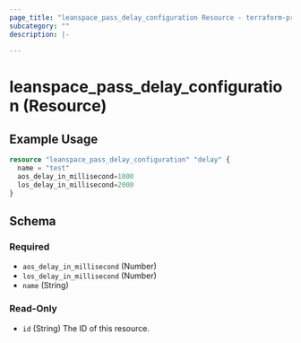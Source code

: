 ```yaml
---
page_title: "leanspace_pass_delay_configuration Resource - terraform-provider-leanspace"
subcategory: ""
description: |-
  
---
```


# leanspace_pass_delay_configuration (Resource)



## Example Usage

```terraform
resource "leanspace_pass_delay_configuration" "delay" {
  name = "test"
  aos_delay_in_millisecond=1000
  los_delay_in_millisecond=2000
}
```

<!-- schema generated by tfplugindocs -->
## Schema

### Required

- `aos_delay_in_millisecond` (Number)
- `los_delay_in_millisecond` (Number)
- `name` (String)

### Read-Only

- `id` (String) The ID of this resource.
